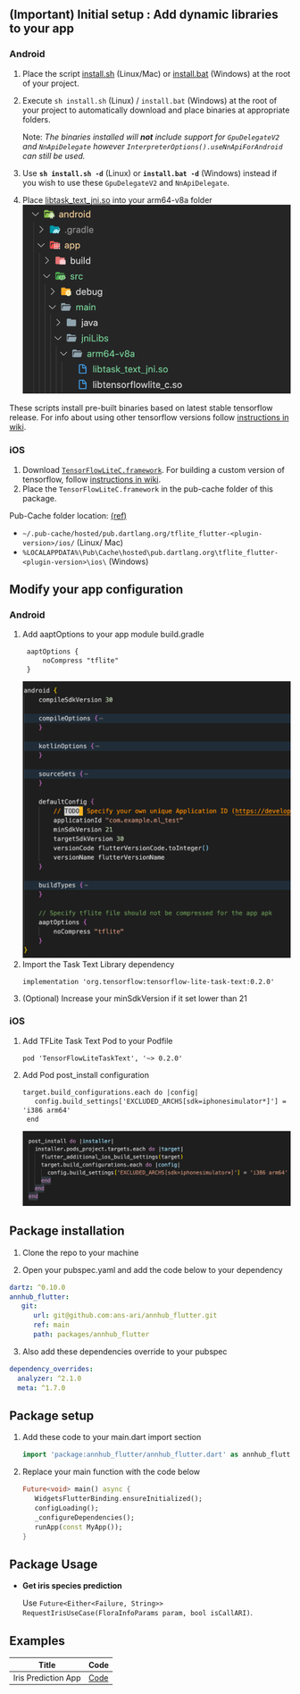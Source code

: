 ## (Important) Initial setup : Add dynamic libraries to your app

### Android

1. Place the script [install.sh] (Linux/Mac) or [install.bat] (Windows) at the root of your project.

2. Execute `sh install.sh` (Linux) / `install.bat` (Windows) at the root of your project to automatically download and place binaries at appropriate folders.

   Note: *The binaries installed will **not** include support for `GpuDelegateV2` and `NnApiDelegate` however `InterpreterOptions().useNnApiForAndroid` can still be used.* 

3. Use **`sh install.sh -d`** (Linux) or **`install.bat -d`** (Windows) instead if you wish to use these `GpuDelegateV2` and `NnApiDelegate`.
4. Place [libtask_text_jni.so] into your arm64-v8a folder
   ![alt text][android_tflite_support_lib_task]

These scripts install pre-built binaries based on latest stable tensorflow release. For info about using other tensorflow versions follow [instructions in wiki]. 

### iOS

1. Download [`TensorFlowLiteC.framework`]. For building a custom version of tensorflow, follow [instructions in wiki]. 
2. Place the `TensorFlowLiteC.framework` in the pub-cache folder of this package.

 Pub-Cache folder location: [(ref)]

 - `~/.pub-cache/hosted/pub.dartlang.org/tflite_flutter-<plugin-version>/ios/` (Linux/ Mac) 
 - `%LOCALAPPDATA%\Pub\Cache\hosted\pub.dartlang.org\tflite_flutter-<plugin-version>\ios\` (Windows)

## Modify your app configuration

### Android
1. Add aaptOptions to your app module build.gradle
   ```
    aaptOptions {
        noCompress "tflite"
    }
   ```
   ![alt text][android_aapt_options]
2. Import the Task Text Library dependency
   ```
   implementation 'org.tensorflow:tensorflow-lite-task-text:0.2.0'
   ```
3. (Optional) Increase your minSdkVersion if it set lower than 21

### iOS

1. Add TFLite Task Text Pod to your Podfile
   ```pod
   pod 'TensorFlowLiteTaskText', '~> 0.2.0'
   ```
2. Add Pod post_install configuration
   ```pod
   target.build_configurations.each do |config|
      config.build_settings['EXCLUDED_ARCHS[sdk=iphonesimulator*]'] = 'i386 arm64'
    end
   ```
   ![alt text][exclude_arch_fix]


## Package installation
1. Clone the repo to your machine

2. Open your pubspec.yaml and add the code below to your dependency

```yaml
dartz: ^0.10.0
annhub_flutter:
   git:
      url: git@github.com:ans-ari/annhub_flutter.git
      ref: main 
      path: packages/annhub_flutter
```
3. Also add these dependencies override to your pubspec
```yaml
dependency_overrides:
  analyzer: ^2.1.0
  meta: ^1.7.0
```

## Package setup

1. Add these code to your main.dart import section
   ```dart
   import 'package:annhub_flutter/annhub_flutter.dart' as annhub_flutter;
   ```
2. Replace your main function with the code below
   ```dart
   Future<void> main() async {
      WidgetsFlutterBinding.ensureInitialized();
      configLoading();
      _configureDependencies();
      runApp(const MyApp());
   }
   ```

## Package Usage

* **Get iris species prediction**
  
  Use `Future<Either<Failure, String>> RequestIrisUseCase(FloraInfoParams param, bool isCallARI)`.


## Examples

|Title|Code|
|-----|----|
|Iris Prediction App| [Code](examples/iris)


<!-- Links -->
[install.sh]: (https://github.com/PttB422/annhub-flutter/blob/master/resources/install.sh)
[install.bat]: (https://github.com/PttB422/annhub-flutter/blob/master/resources/install.bat)
[`TensorFlowLiteC.framework`]: (https://github.com/PttB422/annhub-flutter/releases/download/v0.0.1/TensorFlowLiteC.framework.zip)
[libtask_text_jni.so]: (https://github.com/PttB422/annhub-flutter/blob/master/resources/libtask_text_jni.so)
[(ref)]: (https://dart.dev/tools/pub/cmd/pub-get#the-system-package-cache)
[instructions in wiki]: (https://github.com/am15h/tflite_flutter_plugin/wiki/)

<!-- Images -->
[android_aapt_options]: docs/android_aapt_options.png "Android AATP Options"
[android_app_module_build_gradle]: docs/android_app_module_build_gradle.png "Android App Module Build Gradle"
[android_tflite_dependency]: docs/android_tflite_dependency.png "Android Tflite Dependency"
[android_tflite_support_lib_task]: docs/android_tflite_support_lib_task.png "Android Tflite Support Lib Task"
[exclude_arch_fix]: docs/exclude_arch_fix.png "Exclude Arch Fix"
[tflite_pod]: docs/tflite_pod.png "Tflite Pod"